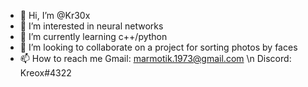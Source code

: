 - 👋 Hi, I’m @Kr30x
- 👀 I’m interested in neural networks
- 🌱 I’m currently learning c++/python
- 💞️ I’m looking to collaborate on a project for sorting photos by faces
- 📫 How to reach me 
Gmail: marmotik.1973@gmail.com \n
Discord: Kreox#4322

<!---
Kr30x/Kr30x is a ✨ special ✨ repository because its `README.md` (this file) appears on your GitHub profile.
You can click the Preview link to take a look at your changes.
--->
